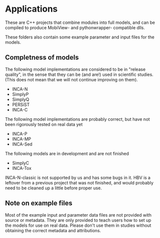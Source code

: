 # Applications

These are C++ projects that combine modules into full models, and can be compiled to produce MobiView- and pythonwrapper- compatible dlls.

These folders also contain some example parameter and input files for the models.

## Completness of models

The following model implementations are considered to be in "release quality", in the sense that they can be (and are!) used in scientific studies. (This does not mean that we will not continue improving on them).
- INCA-N
- SimplyP
- SimplyQ
- PERSiST
- INCA-C

The following model implementations are probably correct, but have not been rigorously tested on real data yet
- INCA-P
- INCA-MP
- INCA-Sed

The following models are in development and are not finished
- SimplyC
- INCA-Tox

INCA-N-classic is not supported by us and has some bugs in it. HBV is a leftover from a previous project that was not finished, and would probably need to be cleaned up a little before proper use.

## Note on example files

Most of the example input and parameter data files are not provided with source or metadata. They are only provided to teach users how to set up the models for use on real data. Please don't use them in studies without obtaining the correct metadata and attributions.
